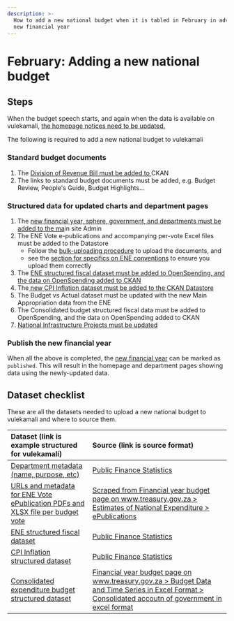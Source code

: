 ```yaml
---
description: >-
  How to add a new national budget when it is tabled in February in advance of a
  new financial year
---
```


# February: Adding a new national budget

## Steps

When the budget speech starts, and again when the data is available on vulekamali, [the homepage notices need to be updated.](update-the-homepage-state.md)

The following is required to add a new national budget to vulekamali

### Standard budget documents

1. The [Division of Revenue Bill must be added to ](adding-a-new-division-of-revenue-bill.md)CKAN
2. The links to standard budget documents must be added, e.g. Budget Review, People's Guide, Budget Highlights...

### Structured data for updated charts and department pages

1. The [new financial year, sphere, government, and departments must be added to the ma](adding-new-year-sphere-government-departments.md)in site Admin
2. The ENE Vote e-publications and accompanying per-vote Excel files must be added to the Datastore
   * Follow the [bulk-uploading procedure](../../operations-actions/adding-modifying-information-on-the-site/bulk-uploading-department-specific-documents.md) to upload the documents, and
   * see the [section for specifics on ENE conventions](../../operations-actions/adding-modifying-information-on-the-site/bulk-uploading-department-specific-documents.md#estimates-of-national-expenditure-vote-chapters) to ensure you upload them correctly
3. The [ENE  structured fiscal dataset must be added to OpenSpending, and the data on OpenSpending added to CKAN ](../../operations-actions/adding-modifying-information-on-the-site/adding-structured-fiscal-data-to-openspending/#estimates-of-national-expenditure)
4. The[ new CPI Inflation dataset must be added to the CKAN Datastore ](adding-cpi-inflation-data.md)
5. The Budget vs Actual dataset must be updated with the new Main Appropriation data from the ENE
6. The Consolidated budget structured fiscal data must be added to OpenSpending, and the data on OpenSpending added to CKAN
7. [National Infrastructure Projects must be updated](adding-updating-infrastructure-projects.md)

### Publish the new financial year

When all the above is completed, the [new financial year](adding-new-year-sphere-government-departments.md) can be marked as `published`. This will result in the homepage and department pages showing data using the newly-updated data.

## Dataset checklist

These are all the datasets needed to upload a new national budget to vulekamali and where to source them.

| Dataset \(link is example structured for vulekamali\) | Source \(link is source format\) |
| :--- | :--- |
| [Department metadata \(name, purpose, etc\)](adding-new-year-sphere-government-departments.md#adding-editing-departments-in-bulk) | [Public Finance Statistics](adding-new-year-sphere-government-departments.md#adding-editing-departments-in-bulk) |
| [URLs and metadata for ENE Vote ePublication PDFs and XLSX file per budget vote](../../operations-actions/adding-modifying-information-on-the-site/bulk-uploading-department-specific-documents.md#metadata-spreadsheet-template) | [Scraped from Financial year budget page on www.treasury.gov.za &gt; Estimates of National Expenditure &gt; ePublications](http://www.treasury.gov.za/documents/national%20budget/2019/booklets.aspx) |
| [ENE structured fiscal dataset](http://datastore.openspending.org/b9d2af843f3a7ca223eea07fb608e62a/estimates-of-national-expenditure-2019-20-uploaded-2019-02-20t1910/final/data/ene-2019-20.csv) | [Public Finance Statistics](../../operations-actions/adding-modifying-information-on-the-site/adding-structured-fiscal-data-to-openspending/#examples) |
| [CPI Inflation structured dataset](https://vulekamali.gov.za/datasets/cpi-inflation) | [Public Finance Statistics](adding-cpi-inflation-data.md) |
| [Consolidated expenditure budget structured dataset](https://data.vulekamali.gov.za/dataset/d190dad6-45fc-499c-a808-459b3cfe909b/resource/be6eff6c-35c6-4a9b-a81e-d7f2c9c5de68/download/consolidated-2019-20.csv) | [Financial year budget page on www.treasury.gov.za &gt; Budget Data and Time Series in Excel Format &gt; Consolidated accoutn of government in excel format](http://www.treasury.gov.za/documents/national%20budget/2019/review/Budget%202019%20-%20Consolidated%20account%20Pivot.xlsx) |

